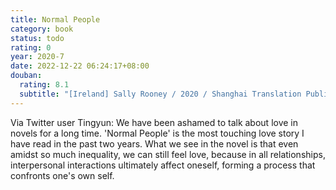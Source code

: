 ```yaml
---
title: Normal People
category: book
status: todo
rating: 0
year: 2020-7
date: 2022-12-22 06:24:17+08:00
douban:
  rating: 8.1
  subtitle: "[Ireland] Sally Rooney / 2020 / Shanghai Translation Publishing House"
---
```


Via Twitter user Tingyun: We have been ashamed to talk about love in novels for a long time. 'Normal People' is the most touching love story I have read in the past two years. What we see in the novel is that even amidst so much inequality, we can still feel love, because in all relationships, interpersonal interactions ultimately affect oneself, forming a process that confronts one's own self.
